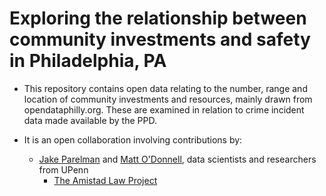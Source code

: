 # Exploring the relationship between community investments and safety in Philadelphia, PA

* This repository contains open data relating to the number, range and location of  community investments and resources, mainly drawn from opendataphilly.org. These are examined in relation to crime incident data made available by the PPD.

* It is an open collaboration involving contributions by:
	* [Jake Parelman](jmparelman) and [Matt O'Donnell](mbod), data scientists and researchers from UPenn
        * [The Amistad Law Project](https://amistadlaw.org/)




